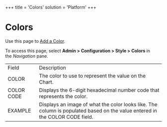 +++
title = 'Colors'
solution = 'Platform'
+++

# Colors

<div class="use">

Use this page to [Add a Color](../Use_Cases/Add_a_Color.htm).

</div>

To access this page, select **Admin \> Configuration \> Style \>
Colors** in
the *Navigation* pane.

|            |                                                                                                                             |
| ---------- | --------------------------------------------------------------------------------------------------------------------------- |
| Field      | Description                                                                                                                 |
| COLOR      | The color to use to represent the value on the Chart.                                                                       |
| COLOR CODE | Displays the 6-digit hexadecimal number code that represents the color.                                                     |
| EXAMPLE    | Displays an image of what the color looks like. The column is populated based on the value entered in the COLOR CODE field. |

